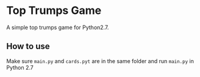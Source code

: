 # Top Trumps Game
A simple top trumps game for Python2.7.
## How to use
Make sure `main.py` and `cards.pyt` are in the same folder and run `main.py` in Python 2.7
